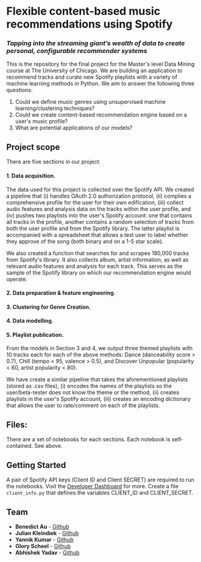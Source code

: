 # Flexible content-based music recommendations using Spotify
### *Tapping into the streaming giant’s wealth of data to create personal, configurable recommender systems*


This is the repository for the final project for the Master's level Data Mining course at The University of Chicago. We are building an application to recommend tracks and curate new Spotify playlists with a variety of machine learning methods in Python. We aim to answer the following three questions:

1. Could we define music genres using unsupervised machine learning/clustering techniques?
2. Could we create content-based recommendation engine based on a user's music profile?
3. What are potential applications of our models?

## Project scope

There are five sections in our project:

#### 1. **Data acquisition.**

 The data used for this project is collected over the Spotify API. We created a pipeline that (i) handles OAuth 2.0 authorization protocol, (ii) complies a comprehensive profile for the user for their own edification, (iii) collect audio features and analysis data on the tracks within the user profile, and (iv) pushes two playlists into the user's Spotify account: one that contains all tracks in the profile, another contains a random selection of tracks from both the user profile and from the Spotify library. The latter playlist is accompanied with a spreadsheet that allows a test user to label whether they approve of the song (both binary and on a 1-5 star scale).

 We also created a function that searches for and scrapes 180,000 tracks from Spotify's library. It also collects album, artist information, as well as relevant audio features and analysis for each track. This serves as the sample of the Spotify library on which our recommendation engine would operate.

#### 2. **Data preparation & feature engineering.**



#### 3. **Clustering for Genre Creation.**



#### 4. **Data modelling.**



#### 5. **Playlist publication.**

From the models in Section 3 and 4, we output three themed playlists with 10 tracks each for each of the above methods: Dance (danceability score > 0.7), Chill (tempo < 95, valence > 0.5), and Discover Unpopular (popularity < 60, artist popularity < 80).

We have create a similar pipeline that takes the aforementioned playlists (stored as .csv files), (i) encodes the names of the playlists so the user/beta-tester does not know the theme or the method, (ii) creates playlists in the user's Spotify account, (iii) creates an encoding dictionary that allows the user to rate/comment on each of the playlists.

## Files:

There are a set of notebooks for each sections. Each notebook is self-contained. See above.


## Getting Started

A pair of Spotify API keys (Client ID and Client SECRET) are required to run the notebooks. Visit the [Developer Dashboard](https://developer.spotify.com/dashboard/) for more. Create a file `client_info.py` that defines the variables CLIENT_ID and CLIENT_SECRET.

## Team
- **Benedict Au** - [Github](https://github.com/benedictau1993/)
- **Julian Kleindiek** - [Github](https://github.com/ju-kl)
- **Yannik Kumar** - [Github](https://github.com/yannikkumar)
- **Glory Scheel** - [Github](https://github.com/glorysch)
- **Abhishek Yadav** - [Github](https://github.com/to-abhi-yadav)
